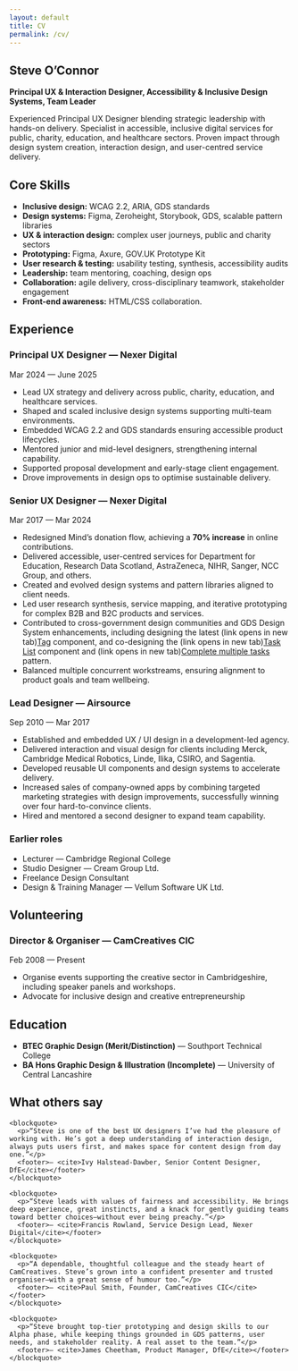 ```yaml
---
layout: default
title: CV
permalink: /cv/
---
```


<section class="intro-section">

  <h1>Steve O’Connor</h1>
  <p><strong>Principal UX & Interaction Designer, Accessibility & Inclusive Design Systems, Team Leader</strong></p>
  <div class="intro-wrapper">
    <p>Experienced Principal UX Designer blending strategic leadership with hands-on delivery. Specialist in accessible, inclusive digital services for public, charity, education, and healthcare sectors. Proven impact through design system creation, interaction design, and user-centred service delivery.</p>
  </div>

</section>

<section>

  <h2><span class="highlight">Core Skills</span></h2>
  <ul class="content-list">
    <li><strong>Inclusive design:</strong> WCAG 2.2, ARIA, GDS standards</li>
    <li><strong>Design systems:</strong> Figma, Zeroheight, Storybook, GDS, scalable pattern libraries</li>
    <li><strong>UX & interaction design:</strong> complex user journeys, public and charity sectors</li>
    <li><strong>Prototyping:</strong> Figma, Axure, GOV.UK Prototype Kit</li>
    <li><strong>User research & testing:</strong> usability testing, synthesis, accessibility audits</li>
    <li><strong>Leadership:</strong> team mentoring, coaching, design ops</li>
    <li><strong>Collaboration:</strong> agile delivery, cross-disciplinary teamwork, stakeholder engagement</li>
    <li><strong>Front-end awareness:</strong> HTML/CSS collaboration.</li>
  </ul>

</section>

<section>
  <h2><span class="highlight">Experience</span></h2>

  <h3>Principal UX Designer — Nexer Digital</h3>
  <p class="dates">Mar 2024 — June 2025</p>
  <ul class="content-list">
    <li>Lead UX strategy and delivery across public, charity, education, and healthcare services.</li>
    <li>Shaped and scaled inclusive design systems supporting multi-team environments.</li>
    <li>Embedded WCAG 2.2 and GDS standards ensuring accessible product lifecycles.</li>
    <li>Mentored junior and mid-level designers, strengthening internal capability.</li>
    <li>Supported proposal development and early-stage client engagement.</li>
    <li>Drove improvements in design ops to optimise sustainable delivery.</li>
  </ul>

  <h3>Senior UX Designer — Nexer Digital</h3>
  <p class="dates">Mar 2017 — Mar 2024</p>
  <ul class="content-list">
    <li>Redesigned Mind’s donation flow, achieving a <strong>70% increase</strong> in online contributions.</li>
    <li>Delivered accessible, user-centred services for Department for Education, Research Data Scotland, AstraZeneca, NIHR, Sanger, NCC Group, and others.</li>
    <li>Created and evolved design systems and pattern libraries aligned to client needs.</li>
    <li>Led user research synthesis, service mapping, and iterative prototyping for complex B2B and B2C products and services.</li>
    <li>Contributed to cross-government design communities and GDS Design System enhancements, including designing the latest <span class="visually-hidden">(link opens in new tab)</span><a href="https://design-system.service.gov.uk/components/tag/" target="_blank" rel="noopener noreferrer">Tag</a> component, and co-designing the <span class="visually-hidden">(link opens in new tab)</span><a href="https://design-system.service.gov.uk/components/task-list/" target="_blank" rel="noopener noreferrer">Task List</a> component and <span class="visually-hidden">(link opens in new tab)</span><a href="https://design-system.service.gov.uk/patterns/complete-multiple-tasks/" target="_blank" rel="noopener noreferrer">Complete multiple tasks</a> pattern.</li>
    <li>Balanced multiple concurrent workstreams, ensuring alignment to product goals and team wellbeing.</li>
    
  </ul>

  <h3>Lead Designer — Airsource</h3>
  <p class="dates">Sep 2010 — Mar 2017</p>
  <ul class="content-list">
    <li>Established and embedded UX / UI design in a development-led agency.</li>
    <li>Delivered interaction and visual design for clients including Merck, Cambridge Medical Robotics, Linde, Ilika, CSIRO, and Sagentia.</li>
    <li>Developed reusable UI components and design systems to accelerate delivery.</li>
    <li>Increased sales of company-owned apps by combining targeted marketing strategies with design improvements, successfully winning over four hard-to-convince clients.</li>
    <li>Hired and mentored a second designer to expand team capability.</li>
  </ul>

  <h3>Earlier roles</h3>
  <ul class="content-list">
    <li>Lecturer — Cambridge Regional College</li>
    <li>Studio Designer — Cream Group Ltd.</li>
    <li>Freelance Design Consultant</li>
    <li>Design & Training Manager — Vellum Software UK Ltd.</li>
  </ul>

</section>

<section>

  <h2><span class="highlight">Volunteering</span></h2>
  <h3>Director & Organiser — CamCreatives CIC</h3>
  <p class="dates">Feb 2008 — Present</p>
  <ul class="content-list">
    <li>Organise events supporting the creative sector in Cambridgeshire, including speaker panels and workshops.</li>
    <li>Advocate for inclusive design and creative entrepreneurship</li>
  </ul>

</section>

<section>

  <h2><span class="highlight">Education</span></h2>
  <ul class="content-list">
    <li><strong>BTEC Graphic Design (Merit/Distinction)</strong> — Southport Technical College</li>
    <li><strong>BA Hons Graphic Design & Illustration (Incomplete)</strong> — University of Central Lancashire</li>
  </ul>

</section>

<section>

  <h2><span class="highlight">What others say</span></h2>

  <div class="testimonials">

    <blockquote>
      <p>“Steve is one of the best UX designers I’ve had the pleasure of working with. He’s got a deep understanding of interaction design, always puts users first, and makes space for content design from day one.”</p>
      <footer>— <cite>Ivy Halstead-Dawber, Senior Content Designer, DfE</cite></footer>
    </blockquote>

    <blockquote>
      <p>“Steve leads with values of fairness and accessibility. He brings deep experience, great instincts, and a knack for gently guiding teams toward better choices—without ever being preachy.”</p>
      <footer>— <cite>Francis Rowland, Service Design Lead, Nexer Digital</cite></footer>
    </blockquote>

    <blockquote>
      <p>“A dependable, thoughtful colleague and the steady heart of CamCreatives. Steve’s grown into a confident presenter and trusted organiser—with a great sense of humour too.”</p>
      <footer>— <cite>Paul Smith, Founder, CamCreatives CIC</cite></footer>
    </blockquote>

    <blockquote>
      <p>“Steve brought top-tier prototyping and design skills to our Alpha phase, while keeping things grounded in GDS patterns, user needs, and stakeholder reality. A real asset to the team.”</p>
      <footer>— <cite>James Cheetham, Product Manager, DfE</cite></footer>
    </blockquote>
  </div>

</section>


